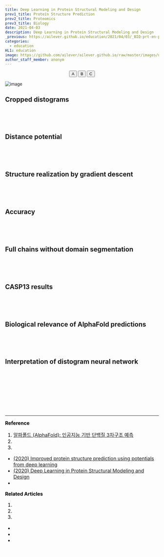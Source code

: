 ```yaml
---
title: Deep Learning in Protein Structural Modeling and Design
prev1_title: Protein Structure Prediction
prev2_title: Proteomics
prev3_title: Biology
date: 2021-04-03
description: Deep Learning in Protein Structural Modeling and Design
_previous: https://ailever.github.io/education/2021/04/03/_BIO-prt-en-protein-structure-prediction/
categories:
  - education
HL1: education
image: https://github.com/ailever/ailever.github.io/raw/master/images/unsplash/gray_Biology.png
author_staff_member: anonym
---
```


<!-- Top Block -->
<div align="center" class="top_btn_box">
  <button class="top_btn" type="button" onclick="location.href='#'">A</button>
  <button class="top_btn" type="button" onclick="location.href='#'">B</button>
  <button class="top_btn" type="button" onclick="location.href='#'">C</button>
</div>
<!-- Top Block -->

![image](https://user-images.githubusercontent.com/52376448/114860316-cec69a00-9e26-11eb-9bb0-3a19b946034d.png)

## Cropped distograms

<br><br><br>
## Distance potential

<br><br><br>
## Structure realization by gradient descent

<br><br><br>
## Accuracy

<br><br><br>
## Full chains without domain segmentation

<br><br><br>
## CASP13 results

<br><br><br>
## Biological relevance of AlphaFold predictions

<br><br><br>
## Interpretation of distogram neural network


<!-- Content Block -->
<div align="left" style="font-size:medium;font-weight:normal;color:black;background-color:unset;">　<br><br></div>
<div align="left" style="font-size:medium;font-weight:normal;color:black;background-color:unset;">　<br><br></div>
<div align="left" style="font-size:medium;font-weight:normal;color:black;background-color:unset;">　<br><br></div>
<!-- Content Block -->

---

<!-- Reference Block -->
<div align="left" style="font-size:medium;font-weight:normal;color:black;background-color:unset;">
<b id='REF'>Reference</b>
<ol>
  <li><a href="http://www.btnews.or.kr/bbs/board.php?bo_table=bt_news&wr_id=159&&">알파폴드 (AlphaFold): 인공지능 기반 단백질 3차구조 예측</a></li>
  <li><a href="#"></a></li>
  <li><a href="#"></a></li>
</ol>
<ul>
  <li><a href="https://www.nature.com/articles/s41586-019-1923-7.epdf?author_access_token=Z_KaZKDqtKzbE7Wd5HtwI9RgN0jAjWel9jnR3ZoTv0MCcgAwHMgRx9mvLjNQdB2TlQQaa7l420UCtGo8vYQ39gg8lFWR9mAZtvsN_1PrccXfIbc6e-tGSgazNL_XdtQzn1PHfy21qdcxV7Pw-k3htw%3D%3D">(2020) Improved protein structure prediction using potentials from deep learning</a></li>
  <li><a href="https://arxiv.org/pdf/2007.08383.pdf">(2020) Deep Learning in Protein Structural Modeling and Design</a></li>
  <li><a href="#"></a></li>
</ul>
</div>
<!-- Reference Block -->

<!-- Article Block -->
<div align="left" style="font-size:medium;font-weight:normal;color:black;background-color:unset;">
<b id='ART'>Related Articles</b>
<ol>
  <li><a href="#"></a></li>
  <li><a href="#"></a></li>
  <li><a href="#"></a></li>
</ol>
<ul>
  <li><a href="#"></a></li>
  <li><a href="#"></a></li>
  <li><a href="#"></a></li>
</ul>
</div>
<!-- Article Block -->

<!-- Bottom Block -->
<div align="center" class="bottom_btn_box">
  <span class="bottom_btn"><a href="https://github.com/ailever/ailever.github.io/blob/master/_posts/education/2021-04-03-_BIO-paper-en-alphafold.md" target="_blank" style="color:white">Edit</a></span>
</div>
<!-- Bottom Block -->

<!-- Notice
# Mathematical Expression
- outline : $  $
- inline  : $$  $$

# Default Div Tag
- align : left, right, center
- font-size : xx-small, x-small, small, medium, large, x-large, xx-large
- font-weight : normal, bold
- color : red, orange, yellow, green, cyan, blue, purple, pink, white, gray, brown
- background-color : red, orange, yellow, green, cyan, blue, purple, pink, white, gray, brown

# Html Ref
- color code : https://htmlcolorcodes.com/
- tags : https://www.w3schools.com/tags/default.asp
- attributes : https://www.w3schools.com/tags/ref_attributes.asp
Notice -->


